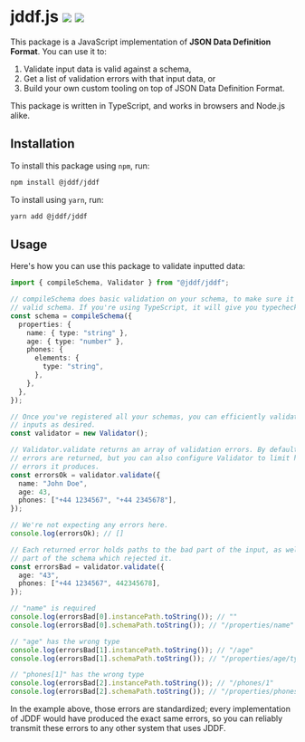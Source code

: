# jddf.js [![][npm-badge]][npm-url] [![][ci-badge]][ci-url]

This package is a JavaScript implementation of **JSON Data Definition Format**.
You can use it to:

1. Validate input data is valid against a schema,
2. Get a list of validation errors with that input data, or
3. Build your own custom tooling on top of JSON Data Definition Format.

This package is written in TypeScript, and works in browsers and Node.js alike.

[npm-badge]: https://img.shields.io/npm/v/@jddf/jddf.svg
[ci-badge]: https://github.com/jddf/jddf-js/workflows/JavaScript%20CI/badge.svg?branch=master
[npm-url]: https://www.npmjs.com/package/@jddf/jddf
[ci-url]: https://github.com/jddf/jddf-js/actions

## Installation

To install this package using `npm`, run:

```bash
npm install @jddf/jddf
```

To install using `yarn`, run:

```bash
yarn add @jddf/jddf
```

## Usage

Here's how you can use this package to validate inputted data:

```typescript
import { compileSchema, Validator } from "@jddf/jddf";

// compileSchema does basic validation on your schema, to make sure it is a
// valid schema. If you're using TypeScript, it will give you typechecking.
const schema = compileSchema({
  properties: {
    name: { type: "string" },
    age: { type: "number" },
    phones: {
      elements: {
        type: "string",
      },
    },
  },
});

// Once you've registered all your schemas, you can efficiently validate as many
// inputs as desired.
const validator = new Validator();

// Validator.validate returns an array of validation errors. By default, all
// errors are returned, but you can also configure Validator to limit how many
// errors it produces.
const errorsOk = validator.validate({
  name: "John Doe",
  age: 43,
  phones: ["+44 1234567", "+44 2345678"],
});

// We're not expecting any errors here.
console.log(errorsOk); // []

// Each returned error holds paths to the bad part of the input, as well as the
// part of the schema which rejected it.
const errorsBad = validator.validate({
  age: "43",
  phones: ["+44 1234567", 442345678],
});

// "name" is required
console.log(errorsBad[0].instancePath.toString()); // ""
console.log(errorsBad[0].schemaPath.toString()); // "/properties/name"

// "age" has the wrong type
console.log(errorsBad[1].instancePath.toString()); // "/age"
console.log(errorsBad[1].schemaPath.toString()); // "/properties/age/type"

// "phones[1]" has the wrong type
console.log(errorsBad[2].instancePath.toString()); // "/phones/1"
console.log(errorsBad[2].schemaPath.toString()); // "/properties/phones/elements/type"
```

In the example above, those errors are standardized; every implementation of
JDDF would have produced the exact same errors, so you can reliably transmit
these errors to any other system that uses JDDF.
